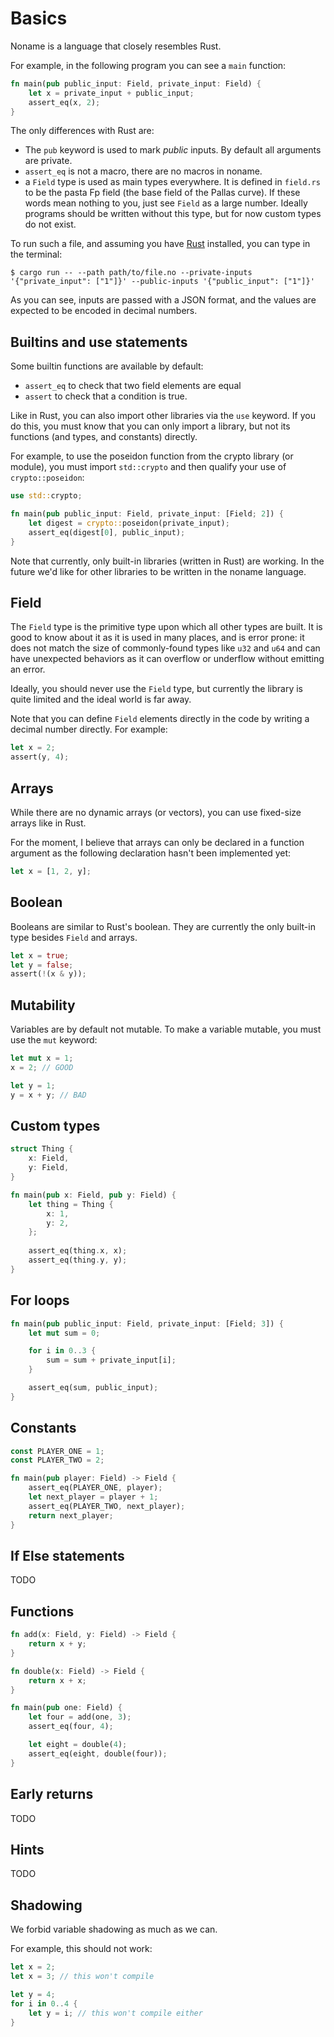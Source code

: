 # Basics

Noname is a language that closely resembles Rust.

For example, in the following program you can see a `main` function:

```rust
fn main(pub public_input: Field, private_input: Field) {
    let x = private_input + public_input;
    assert_eq(x, 2);
}
```

The only differences with Rust are:

* The `pub` keyword is used to mark _public_ inputs. By default all arguments are private.
* `assert_eq` is not a macro, there are no macros in noname.
* a `Field` type is used as main types everywhere. It is defined in `field.rs` to be the pasta Fp field (the base field of the Pallas curve). If these words mean nothing to you, just see `Field` as a large number. Ideally programs should be written without this type, but for now custom types do not exist.

To run such a file, and assuming you have [Rust](https://rustup.rs/) installed, you can type in the terminal:

```
$ cargo run -- --path path/to/file.no --private-inputs '{"private_input": ["1"]}' --public-inputs '{"public_input": ["1"]}'
```

As you can see, inputs are passed with a JSON format, and the values are expected to be encoded in decimal numbers.

## Builtins and use statements

Some builtin functions are available by default:

* `assert_eq` to check that two field elements are equal
* `assert` to check that a condition is true.

Like in Rust, you can also import other libraries via the `use` keyword.
If you do this, you must know that you can only import a library, but not its functions (and types, and constants) directly.

For example, to use the poseidon function from the crypto library (or module), you must import `std::crypto` and then qualify your use of `crypto::poseidon`:

```rust
use std::crypto;

fn main(pub public_input: Field, private_input: [Field; 2]) {
    let digest = crypto::poseidon(private_input);
    assert_eq(digest[0], public_input);
}
```

Note that currently, only built-in libraries (written in Rust) are working. 
In the future we'd like for other libraries to be written in the noname language.

## Field

The `Field` type is the primitive type upon which all other types are built. 
It is good to know about it as it is used in many places, and is error prone: it does not match the size of commonly-found types like `u32` and `u64` and can have unexpected behaviors as it can overflow or underflow  without emitting an error.

Ideally, you should never use the `Field` type, but currently the library is quite limited and the ideal world is far away.

Note that you can define `Field` elements directly in the code by writing a decimal number directly. For example:

```rust
let x = 2;
assert(y, 4);
```

## Arrays

While there are no dynamic arrays (or vectors), you can use fixed-size arrays like in Rust.

For the moment, I believe that arrays can only be declared in a function argument as the following declaration hasn't been implemented yet:

```rust
let x = [1, 2, y];
```

## Boolean

Booleans are similar to Rust's boolean. They are currently the only built-in type besides `Field` and arrays.

```rust
let x = true;
let y = false;
assert(!(x & y));
```

## Mutability

Variables are by default not mutable. To make a variable mutable, you must use the `mut` keyword:

```rust
let mut x = 1;
x = 2; // GOOD

let y = 1;
y = x + y; // BAD
```

## Custom types

```rust
struct Thing {
    x: Field,
    y: Field,
}

fn main(pub x: Field, pub y: Field) {
    let thing = Thing {
        x: 1,
        y: 2,
    };
    
    assert_eq(thing.x, x);
    assert_eq(thing.y, y);
}
```

## For loops

```rust
fn main(pub public_input: Field, private_input: [Field; 3]) {
    let mut sum = 0;

    for i in 0..3 {
        sum = sum + private_input[i];
    }

    assert_eq(sum, public_input);
}
```

## Constants

```rust
const PLAYER_ONE = 1;
const PLAYER_TWO = 2;

fn main(pub player: Field) -> Field {
    assert_eq(PLAYER_ONE, player);
    let next_player = player + 1;
    assert_eq(PLAYER_TWO, next_player);
    return next_player;
}
```

## If Else statements

TODO

## Functions

```rust
fn add(x: Field, y: Field) -> Field {
    return x + y;
}

fn double(x: Field) -> Field {
    return x + x;
}

fn main(pub one: Field) {
    let four = add(one, 3);
    assert_eq(four, 4);

    let eight = double(4);
    assert_eq(eight, double(four));
}
```

## Early returns

TODO

## Hints

TODO

## Shadowing

We forbid variable shadowing as much as we can.

For example, this should not work:

```rust
let x = 2;
let x = 3; // this won't compile

let y = 4;
for i in 0..4 {
    let y = i; // this won't compile either
}
```
